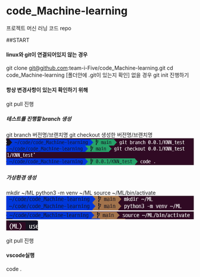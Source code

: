 # code_Machine-learning
프로젝트 머신 러닝 코드 repo

##START
#### linux와 git이 연결되어있지 않는 경우
git clone git@github.com:team-i-Five/code_Machine-learning.git
cd code_Machine-learning
[폴더안에 .git이 있는지 확인]
없을 경우 git init 진행하기

#### 항상 변경사항이 있는지 확인하기 위해 
git pull 진행

##### 테스트를 진행할 branch 생성
git branch 버전명/브랜치명
git checkout 생성한 버전명/브랜치명
![branch_ex](images/branch_ex.png)
##### 가상환경 생성
mkdir ~/ML
python3 -m venv ~/ML
source ~/ML/bin/activate
![ml_ex1](images/ml_ex1.png)
![ml_ex2](images/ml_ex2.png)
![ml_ex3](images/ml_ex3.png)

git pull 진행

#### vscode실행
code .